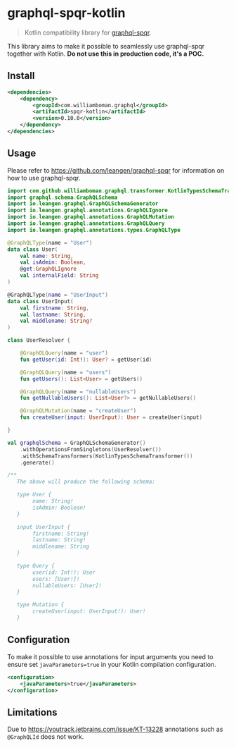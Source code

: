 # graphql-spqr-kotlin

> Kotlin compatibility library for [graphql-spqr](https://github.com/leangen/graphql-spqr).

This library aims to make it possible to seamlessly use graphql-spqr together with Kotlin. **Do not use this in production code, it's a POC.**

## Install

```xml
<dependencies>
    <dependency>
        <groupId>com.williamboman.graphql</groupId>
        <artifactId>spqr-kotlin</artifactId>
        <version>0.10.0</version>
    </dependency>
</dependencies>
```

## Usage

Please refer to https://github.com/leangen/graphql-spqr for information on how to use graphql-spqr.

```kt
import com.github.williamboman.graphql.transformer.KotlinTypesSchemaTransformer
import graphql.schema.GraphQLSchema
import io.leangen.graphql.GraphQLSchemaGenerator
import io.leangen.graphql.annotations.GraphQLIgnore
import io.leangen.graphql.annotations.GraphQLMutation
import io.leangen.graphql.annotations.GraphQLQuery
import io.leangen.graphql.annotations.types.GraphQLType

@GraphQLType(name = "User")
data class User(
    val name: String,
    val isAdmin: Boolean,
    @get:GraphQLIgnore
    val internalField: String
)

@GraphQLType(name = "UserInput")
data class UserInput(
    val firstname: String,
    val lastname: String,
    val middlename: String?
)

class UserResolver {

    @GraphQLQuery(name = "user")
    fun getUser(id: Int!): User? = getUser(id)

    @GraphQLQuery(name = "users")
    fun getUsers(): List<User> = getUsers()

    @GraphQLQuery(name = "nullableUsers")
    fun getNullableUsers(): List<User?> = getNullableUsers()

    @GraphQLMutation(name = "createUser")
    fun createUser(input: UserInput): User = createUser(input)

}

val graphqlSchema = GraphQLSchemaGenerator()
    .withOperationsFromSingletons(UserResolver())
    .withSchemaTransformers(KotlinTypesSchemaTransformer())
    .generate()

/**
   The above will produce the following schema:

   type User {
        name: String!
        isAdmin: Boolean!
   }

   input UserInput {
        firstname: String!
        lastname: String!
        middlename: String
   }

   type Query {
        user(id: Int!): User
        users: [User!]!
        nullableUsers: [User]!
   }

   type Mutation {
        createUser(input: UserInput!): User!
   }
```

## Configuration

To make it possible to use annotations for input arguments you need to ensure set `javaParameters=true` in your Kotlin compilation configuration.

```xml
<configuration>
    <javaParameters>true</javaParameters>
</configuration>
```

## Limitations

Due to https://youtrack.jetbrains.com/issue/KT-13228 annotations such as `@GraphQLId` does not work.
